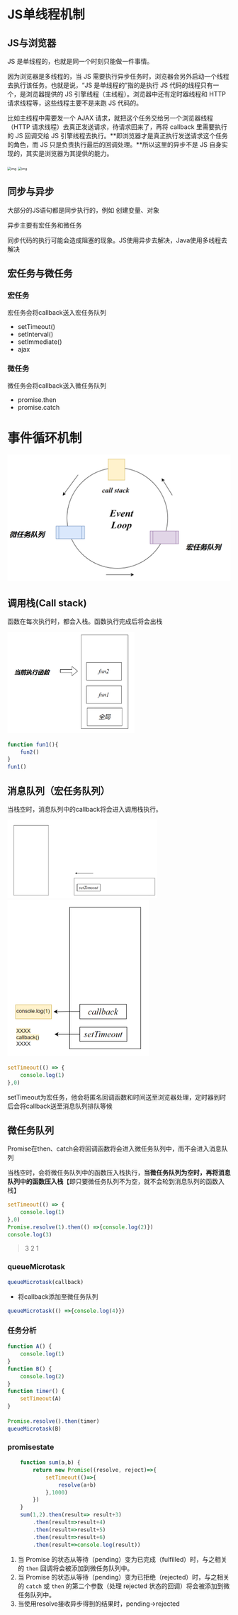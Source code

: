 # JS单线程机制

## JS与浏览器

JS 是单线程的，也就是同一个时刻只能做一件事情。

因为浏览器是多线程的，当 JS 需要执行异步任务时，浏览器会另外启动一个线程去执行该任务。也就是说，“JS 是单线程的”指的是执行 JS 代码的线程只有一个，是浏览器提供的 JS 引擎线程（主线程）。浏览器中还有定时器线程和 HTTP 请求线程等，这些线程主要不是来跑 JS 代码的。

比如主线程中需要发一个 AJAX 请求，就把这个任务交给另一个浏览器线程（HTTP 请求线程）去真正发送请求，待请求回来了，再将 callback 里需要执行的 JS 回调交给 JS 引擎线程去执行。**即浏览器才是真正执行发送请求这个任务的角色，而 JS 只是负责执行最后的回调处理。**所以这里的异步不是 JS 自身实现的，其实是浏览器为其提供的能力。

<img src="https://pic4.zhimg.com/80/v2-6f8a74211ffb5c10accd27cd974702df_1440w.webp" alt="img" style="zoom:50%;" />

<img src="https://pic1.zhimg.com/80/v2-66257e7247ba932af89aba2a0ee11008_1440w.webp" alt="img" style="zoom:50%;" />

## 同步与异步

大部分的JS语句都是同步执行的，例如 创建变量、对象

异步主要有宏任务和微任务

同步代码的执行可能会造成阻塞的现象。JS使用异步去解决，Java使用多线程去解决

## 宏任务与微任务

### 宏任务

宏任务会将callback送入宏任务队列

- setTimeout()
- setInterval()
- setImmediate()
- ajax



### 微任务

微任务会将callback送入微任务队列

- promise.then
- promise.catch





# 事件循环机制

<img src="assets/image-20231114202407232.png" alt="image-20231114202407232" style="zoom:50%;" />

## 调用栈(Call stack)

函数在每次执行时，都会入栈。函数执行完成后将会出栈

<img src="assets/image-20231114191850335.png" alt="image-20231114191850335" style="zoom:33%;" />

```js
function fun1(){
    fun2()
}
fun1()
```



## 消息队列（宏任务队列）

当栈空时，消息队列中的callback将会进入调用栈执行。

<img src="assets/image-20231114201334164.png" alt="image-20231114201334164" style="zoom:33%;" />

<img src="assets/image-20231114201628778.png" alt="image-20231114201628778" style="zoom:50%;" />

```js
setTimeout(() => {
    console.log(1)
},0)
```

setTimeout为宏任务，他会将匿名回调函数和时间送至浏览器处理，定时器到时后会将callback送至消息队列排队等候

## 微任务队列

Promise在then、catch会将回调函数将会进入微任务队列中，而不会进入消息队列

当栈空时，会将微任务队列中的函数压入栈执行，**当微任务队列为空时，再将消息队列中的函数压入栈**【即只要微任务队列不为空，就不会轮到消息队列的函数入栈】

```js
setTimeout(() => {
    console.log(1)
},0)
Promise.resolve(1).then(() =>{console.log(2)})
console.log(3)
```

> 3 2 1



### queueMicrotask

```js
queueMicrotask(callback)
```

- 将callback添加至微任务队列

```js
queueMicrotask(() =>{console.log(4)})
```

### 任务分析

```js
function A() {
    console.log(1)
}
function B() {
    console.log(2)
}
function timer() {
    setTimeout(A)
}

Promise.resolve().then(timer)
queueMicrotask(B)
```

### promisestate

```js
    function sum(a,b) {
        return new Promise((resolve, reject)=>{
            setTimeout(()=>{
                resolve(a+b)
            },1000)
        })
    }
    sum(1,2).then(result=> result+3)
        .then(result=>result+4)
        .then(result=>result+5)
        .then(result=>result+6)
        .then(result=>console.log(result))
```



1. 当 Promise 的状态从等待（pending）变为已完成（fulfilled）时，与之相关的 `then` 回调将会被添加到微任务队列中。
2. 当 Promise 的状态从等待（pending）变为已拒绝（rejected）时，与之相关的 `catch` 或 `then` 的第二个参数（处理 rejected 状态的回调）将会被添加到微任务队列中。
3. 当使用resolve接收异步得到的结果时，pending->rejected
